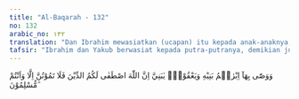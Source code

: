 ```yaml
---
title: "Al-Baqarah - 132"
no: 132
arabic_no: ١٣٢
translation: "Dan Ibrahim mewasiatkan (ucapan) itu kepada anak-anaknya, demikian pula Yakub. “Wahai anak-anakku! Sesungguhnya Allah telah memilih agama ini untukmu, maka janganlah kamu mati kecuali dalam keadaan Muslim.”"
tafsir: "Ibrahim dan Yakub berwasiat kepada putra-putranya, demikian juga yang dilakukan oleh cucunya Yakub kepada putra-putranya bahwa Allah telah memilihkan agama yang paling baik bagi mereka dan mengingatkan mereka agar menganut agama itu selama-lamanya, dan jangan sampai mati kecuali dalam keadaan Muslim. Agama yang dimaksud adalah agama Islam. Allah menegaskan bahwa agama yang hak di sisi-Nya ialah agama Islam. Allah berfirman:\n\nSesungguhnya agama di sisi Allah ialah Islam. Tidaklah berselisih orang-orang yang telah diberi Kitab kecuali setelah mereka memperoleh ilmu, karena kedengkian di antara mereka. Barang siapa ingkar terhadap ayat-ayat Allah, maka sungguh, Allah sangat cepat perhitungan-Nya. (Ali 'Imran/3: 19)\n\nDan barang siapa mencari agama selain Islam, dia tidak akan diterima, dan di akhirat dia termasuk orang yang rugi. (Ali 'Imran/3: 85)\n\nAgama yang dibawa Ibrahim itu terdapat pula di dalam kitab Musa (Taurat). Allah swt berfirman:\n\nSesungguhnya ini terdapat dalam kitab-kitab yang dahulu, (yaitu) kitab-kitab Ibrahim dan Musa. (al-A'la/87: 18,19)\n\nKatakanlah, \"Kami beriman kepada Allah dan kepada apa yang diturunkan kepada kami, dan kepada apa yang diturunkan kepada Ibrahim, Ismail, Ishak, Yakub dan anak cucunya, dan kepada apa yang diberikan kepada Musa dan Isa serta kepada apa yang diberikan kepada nabi-nabi dari Tuhan mereka. ¦\" (al-Baqarah/2: 136)\n\nAllah tidak membeda-bedakan para nabi dan rasul yang diutus-Nya. Allah berfirman:\n\n\"¦Kami tidak membeda-bedakan seorang pun di antara mereka, dan kami berserah diri kepada-Nya.\" (al-Baqarah/2: 136)\n\nKarena itu, Allah memerintahkan Nabi Muhammad dan kaum Muslimin beriman kepada para nabi dan rasul-Nya. Iman kepada para nabi dan rasul serta apa yang dibawanya termasuk rukun iman.\n\nDari perkataan \"Ibrahim telah mewasiatkan ...\" dapat dipahami:\n\n1.Bahwa yang diwariskan itu adalah suatu hal yang sangat penting. Berbahaya bagi kehidupan bila wasiat itu tidak dilaksanakan. Karena itu di dalam ayat digunakan perkataan:\n\na.\"Wasiat\" bukan \"memerintahkan\". Perkataan \"wasiat\" menunjukkan bahwa sesuatu itu sangat penting.\n\nb.\"Anak-anaknya\", bukan \"orang lain\". Menurut kebiasaan, berwasiat kepada \"anak-anak sendiri\" itu diharapkan lebih mungkin terlaksana dibandingkan dengan wasiat kepada orang lain.\n\n2.Di dalam ayat ini disebut bahwa yang berwasiat itu ialah Ibrahim a.s. dan Yakub a.s. seakan perkataan itu dipisahkan. Hal ini memberi pengertian bahwa yang disuruh melaksanakan wasiat itu bukan hanya keturunan Ibrahim a.s. dan cucunya Yakub a.s. (Bani Israil) saja, tetapi wasiat itu mencakup seluruh anak cucu Ibrahim dan seluruh kaum Muslimin, termasuk di dalamnya keturunan Ismail a.s."
---
```


وَوَصّٰى بِهَآ اِبْرٰهٖمُ بَنِيْهِ وَيَعْقُوْبُۗ يٰبَنِيَّ اِنَّ اللّٰهَ اصْطَفٰى لَكُمُ الدِّيْنَ فَلَا تَمُوْتُنَّ اِلَّا وَاَنْتُمْ مُّسْلِمُوْنَ ۗ
